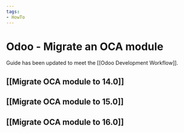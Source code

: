 ```yaml
---
tags:
- HowTo
---
```


# Odoo - Migrate an OCA module

Guide has been updated to meet the [[Odoo Development Workflow]].

## [[Migrate OCA module to 14.0]]

## [[Migrate OCA module to 15.0]]

## [[Migrate OCA module to 16.0]]